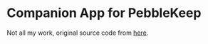 # Companion App for PebbleKeep

Not all my work, original source code from [here](https://forums.pebble.com/t/android-root-keep-for-pebble-display-google-keep-notes-on-your-pebble/4333).
